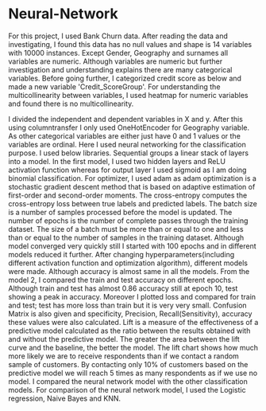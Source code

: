 # Neural-Network

For this project, I used Bank Churn data. After reading the data and investigating, I found this data has no null values and shape is 14 variables with 10000 instances. Except
Gender, Geography and surnames all variables are numeric. Although variables are numeric but further investigation and understanding explains there are many categorical 
variables. Before going further, I categorized credit score as below and made a new variable 'Credit_ScoreGroup'. For understanding the multicollinearity between variables, 
I used heatmap for numeric variables and found there is no multicollinearity.

I divided the independent and dependent variables in X and y. After this using columntransfer I only used  OneHotEncoder for Geography variable. As other
categorical variables are either just have 0 and 1 values or the variables are ordinal. Here I used neural networking for the classification purpose. I used below libraries. 
Sequential groups a linear stack of layers into a model. In the first model, I used two hidden layers and ReLU activation function whereas for output layer I used sigmoid as I 
am doing binomial classification. For optimizer, I used adam as adam optimization is a stochastic gradient descent method that is based on adaptive estimation of first-order 
and second-order moments. The cross-entropy computes the cross-entropy loss between true labels and predicted labels. The batch size is a number of samples processed before the
model is updated. The number of epochs is the number of complete passes through the training dataset. The size of a batch must be more than or equal to one and less than or 
equal to the number of samples in the training dataset. Although model converged very quickly still I started with 100 epochs and in different models reduced it further. 
After changing hyperparameters(including different activation function and optimization algorithm), different models were made. Although accuracy is almost same in all the 
models. From the model 2, I compared the train and test accuracy on different epochs. Although train and test has almost 0.86 accuracy still at epoch 10, test showing a
peak in accuracy. Moreover I plotted loss and compared for train and test; test has more loss than train but it is very very small. Confusion Matrix is also
given and specificity, Precision, Recall(Sensitivity), accuracy these values were also calculated.
Lift is a measure of the effectiveness of a predictive model calculated as the ratio between the results obtained with and without the predictive model. The greater the area
between the lift curve and the baseline, the better the model. The lift chart shows how much more likely we are to receive respondents than if we contact a random sample
of customers. By contacting only 10% of customers based on the predictive model we will reach 5 times as many respondents as if we use no model.
I compared the neural network model with the other classification models. For comparison of the neural network model, I used the Logistic regression, Naive Bayes and KNN. 

